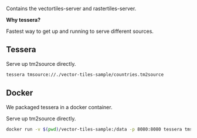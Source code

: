 Contains the vectortiles-server and rastertiles-server.

**Why tessera?**

Fastest way to get up and running to serve different sources.

## Tessera

Serve up tm2source directly.

```bash
tessera tmsource://./vector-tiles-sample/countries.tm2source
```

## Docker

We packaged tessera in a docker container.

Serve up tm2source directly.

```bash
docker run -v $(pwd)/vector-tiles-sample:/data -p 8080:8080 tessera tmsource://data/countries.tm2source
```
